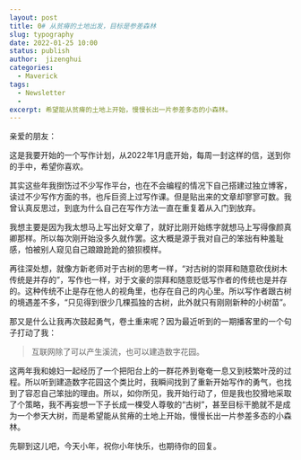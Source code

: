 ```yaml
---
layout: post
title: 0# 从贫瘠的土地出发，目标是参差森林
slug: typography
date: 2022-01-25 10:00
status: publish
author:  jizenghui
categories: 
  - Maverick
tags:
  - Newsletter
  - 
excerpt: 希望能从贫瘠的土地上开始，慢慢长出一片参差多态的小森林。
---
```



亲爱的朋友：

这是我要开始的一个写作计划，从2022年1月底开始，每周一封这样的信，送到你的手中，希望你喜欢。

其实这些年我捯饬过不少写作平台，也在不会编程的情况下自己搭建过独立博客，读过不少写作方面的书，也斥巨资上过写作课。但是贴出来的文章却寥寥可数。我曾认真反思过，到底为什么自己在写作方法一直在重复着从入门到放弃。

我想主要是因为我太想马上写出好文章了，就好比刚开始练字就想马上写得像颜真卿那样。所以每次刚开始没多久就作罢。这大概是源于我对自己的笨拙有种羞耻感，怕被别人窥见自己踉踉跄跄的狼狈模样。

再往深处想，就像方新老师对于古树的思考一样，“对古树的崇拜和随意砍伐树木传统是并存的”，写作也一样，对于文豪的崇拜和随意贬低写作者的传统也是并存的。这种传统不止是存在他人的视角里，也存在自己的内心里。所以写作者跟古树的境遇差不多，“只见得到很少几棵孤独的古树，此外就只有刚刚新种的小树苗”。

那又是什么让我再次鼓起勇气，卷土重来呢？因为最近听到的一期播客里的一个句子打动了我：

> 互联网除了可以产生溪流，也可以建造数字花园。
> 

这两年我和媳妇一起经历了一个把阳台上的一群花养到奄奄一息又到枝繁叶茂的过程。所以听到建造数字花园这个类比时，我瞬间找到了重新开始写作的勇气，也找到了容忍自己笨拙的理由。所以，如你所见，我开始行动了，但是我也狡猾地采取了个策略，我不再妄想一下子长成一棵受人尊敬的“古树”，甚至目标干脆就不是成为一个参天大树，而是希望能从贫瘠的土地上开始，慢慢长出一片参差多态的小森林。

先聊到这儿吧，今天小年，祝你小年快乐，也期待你的回复。
